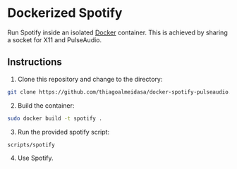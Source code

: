 # Dockerized Spotify

Run Spotify inside an isolated [Docker](http://www.docker.io) container. This
is achieved by sharing a socket for X11 and PulseAudio.

## Instructions

1. Clone this repository and change to the directory:

  ```sh
  git clone https://github.com/thiagoalmeidasa/docker-spotify-pulseaudio.git && cd docker-spotify-pulseaudio
  ```

2. Build the container:

  ```sh
  sudo docker build -t spotify .
  ```

3. Run the provided spotify script:

  ```sh
  scripts/spotify
  ```

4. Use Spotify.
